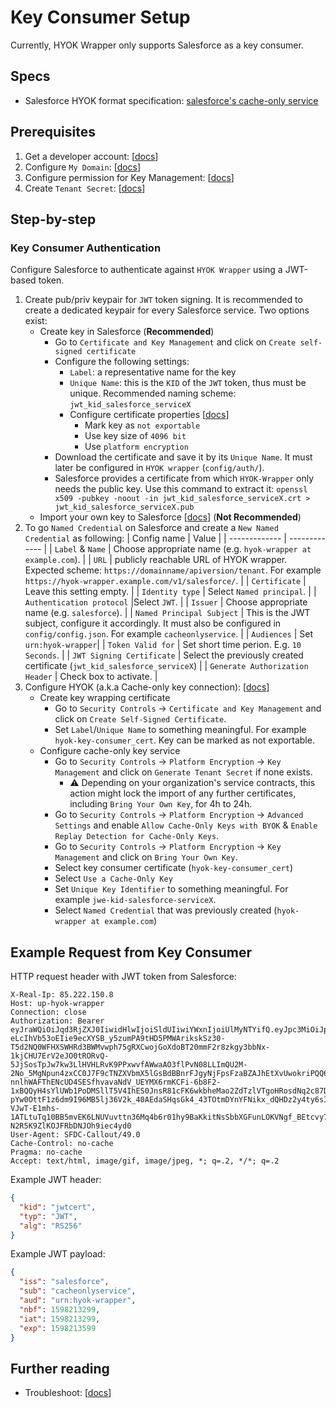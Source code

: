 # Key Consumer Setup
Currently, HYOK Wrapper only supports Salesforce as a key consumer.

## Specs
- Salesforce HYOK format specification: [salesforce's cache-only service](https://help.salesforce.com/articleView?id=security_pe_byok_cache_create.htm&type=5)

## Prerequisites
1. Get a developer account: [[docs](https://developer.salesforce.com/signup)]
2. Configure `My Domain`: [[docs](https://help.salesforce.com/articleView?id=domain_name_overview.htm&type=5)]
3. Configure permission for Key Management: [[docs](https://trailhead.salesforce.com/en/content/learn/modules/spe_admins/spe_admins_set_up)]
4. Create `Tenant Secret`: [[docs](https://help.salesforce.com/articleView?id=security_pe_ui_setup.htm&type=5)]

## Step-by-step
### Key Consumer Authentication
Configure Salesforce to authenticate against `HYOK Wrapper` using a JWT-based token.

1. Create pub/priv keypair for `JWT` token signing. It is recommended to create a dedicated keypair for every Salesforce service. Two options exist:
   - Create key in Salesforce (**Recommended**)
     - Go to `Certificate and Key Management` and click on `Create self-signed certificate`
     - Configure the following settings:
       - `Label`: a representative name for the key
       - `Unique Name`: this is the `KID` of the `JWT` token, thus must be unique. Recommended naming scheme: `jwt_kid_salesforce_serviceX`
       - Configure certificate properties [[docs](https://help.salesforce.com/articleView?id=security_pe_byok_generate_cert.htm&type=5)]
         - Mark key as `not exportable`
         - Use key size of `4096 bit`
         - Use `platform encryption`
     - Download the certificate and save it by its `Unique Name`. It must later be configured in `HYOK wrapper` (`config/auth/`).
     - Salesforce provides a certificate from which `HYOK-Wrapper` only needs the public key. Use this command to extract it: `openssl x509 -pubkey -noout -in jwt_kid_salesforce_serviceX.crt > jwt_kid_salesforce_serviceX.pub`
   - Import your own key to Salesforce [[docs](key_consumer_setup_import_key_to_sf.md)] (**Not Recommended**)
2. To go `Named Credential` on Salesforce and create a `New Named Credential` as following:
   | Config name  | Value |
   | ------------- | ------------- |
   | `Label` & `Name` | Choose appropriate name (e.g. `hyok-wrapper at example.com`). |
   | `URL` | publicly reachable URL of HYOK wrapper. Expected scheme: `https://domainname/apiversion/tenant`. For example `https://hyok-wrapper.example.com/v1/salesforce/`. |
   | `Certificate` | Leave this setting empty. |
   | `Identity type` | Select `Named principal`. |
   | `Authentication protocol` |Select `JWT`. |
   | `Issuer` | Choose appropriate name (e.g. `salesforce`). |
   | `Named Principal Subject` | This is the JWT subject, configure it accordingly. It must also be configured in `config/config.json`. For example `cacheonlyservice`. |
   | `Audiences` | Set `urn:hyok-wrapper`|
   | `Token Valid for` | Set short time perion. E.g. `10 Seconds`. |
   | `JWT Signing Certificate` | Select the previously created certificate (`jwt_kid_salesforce_serviceX`) |
   | `Generate Authorization Header` | Check box to activate. |
3. Configure HYOK (a.k.a Cache-only key connection): [[docs](https://help.salesforce.com/articleView?id=security_pe_byok_cache_callout.htm&type=5)]
   - Create key wrapping certificate
     - Go to `Security Controls` -> `Certificate and Key Management` and click on `Create Self-Signed Certificate`.
     - Set `Label`/`Unique Name` to something meaningful. For example `hyok-key-consumer_cert`. Key can be marked as not exportable.
   - Configure cache-only key service
     - Go to `Security Controls` -> `Platform Encryption` -> `Key Management` and click on `Generate Tenant Secret` if none exists.
       - ⚠️ Depending on your organization's service contracts, this action might lock the import of any further certificates, including `Bring Your Own Key`, for 4h to 24h.
     - Go to `Security Controls` -> `Platform Encryption` -> `Advanced Settings` and enable `Allow Cache-Only Keys with BYOK` & `Enable Replay Detection for Cache-Only Keys`.
     - Go to `Security Controls` -> `Platform Encryption` -> `Key Management` and click on `Bring Your Own Key`.
     - Select key consumer certificate (`hyok-key-consumer_cert`)
     - Select `Use a Cache-Only Key`
     - Set `Unique Key Identifier` to something meaningful. For example `jwe-kid-salesforce-serviceX`.
     - Select `Named Credential` that was previously created (`hyok-wrapper at example.com`)

## Example Request from Key Consumer
HTTP request header with JWT token from Salesforce:
   ```
   X-Real-Ip: 85.222.150.8
   Host: up-hyok-wrapper
   Connection: close
   Authorization: Bearer eyJraWQiOiJqd3RjZXJ0IiwidHlwIjoiSldUIiwiYWxnIjoiUlMyNTYifQ.eyJpc3MiOiJpc3N1ZXItbXlDQSIsInN1YiI6InN1YmplY3Qtc2FsZXNmb3JjZSIsImF1ZCI6InVybjogc2FsZXNmb3JjZSIsIm5iZiI6MTU5ODIxMzI5OSwiaWF0IjoxNTk4MjEzMjk5LCJleHAiOjE1OTgyMTM1OTl9.iEyt5mqXvWKvQ3d-eLcIhVb53oEIie9ecXYSB_y5zumPA9tHD5PMWArikskSz30-T5d2NQ0WFHXSWHRd3BWMvwph75gRXCwojGoXdoBT20mmF2r8zkgy3bbNx-1kjCHU7ErV2eJO0tRORvQ-5JjSosTpJw7kw3LlHVHLRvK9PPxwvfAWwaAO3flPvN08LLImQU2M-2No_5MgNpun4zxCC0J7F9cTNZXVbmX5lGsBdBBnrFJgyNjFpsFzaBZAJhEtXvUwokriPQQ6msuWRTJzutQr1oKljJUg7QpMbiBPYJJcPFSG-nnlhWAFThENcUD4SESfhvavaNdV_UEYMX6rmKCFi-6b8F2-1xBQQyH4sYlUWb1PoDMSllT5V4IhES0JnsR81cFK6wkbheMao2ZdTzlVTgoHRosdNq2c87DjPtTpiKDeROITdF2T34Z3nPH-pYw0OttF1z6dm9I96MB5lj36V2k_40AEdaSHqsGk4_43TOtmDYnYFNikx_dQHDz2y4ty6sIqiNv1hs34w0LbYMFkgdqNsbeJ4iH1rCaLI-VJwT-E1mhs-1ATLtuTq10BB5mvEK6LNUVuvttn36Mq4b6r01hy9BaKkitNsSbbXGFunLOKVNgf_BEtcvy7OkhMiXBQsEgFL6ladDn-N2R5K9ZlKOJFRbDNJOh9iec4yd0
   User-Agent: SFDC-Callout/49.0
   Cache-Control: no-cache
   Pragma: no-cache
   Accept: text/html, image/gif, image/jpeg, *; q=.2, */*; q=.2
   ```
   Example JWT header:
   ```json
   {
     "kid": "jwtcert",
     "typ": "JWT",
     "alg": "RS256"
   }
   ```
   Example JWT payload:
   ```json
   {
     "iss": "salesforce",
     "sub": "cacheonlyservice",
     "aud": "urn:hyok-wrapper",
     "nbf": 1598213299,
     "iat": 1598213299,
     "exp": 1598213599
   }
   ```
## Further reading
- Troubleshoot: [[docs](https://help.salesforce.com/articleView?id=security_pe_byok_cache_troubleshoot.htm&type=53)]
